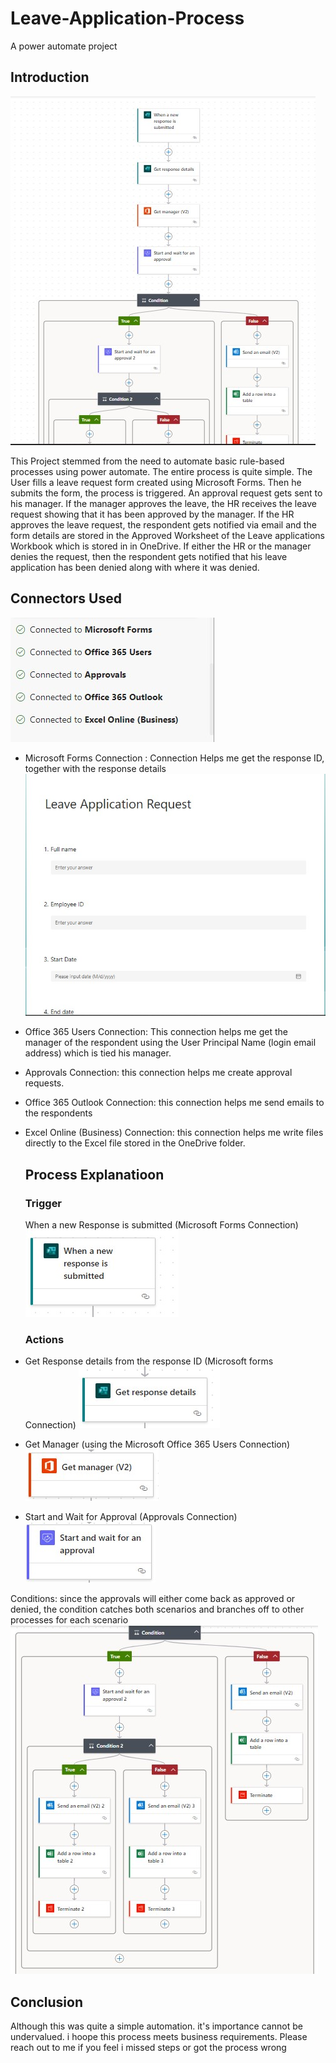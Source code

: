 # Leave-Application-Process
A power automate project

## Introduction
![](https://github.com/eloka11222/Leave-Application-Process/blob/main/entire%20Process.jpg)

This Project stemmed from the need to automate basic rule-based processes using power automate. The entire process is quite simple. The User fills a leave request form created using Microsoft Forms. Then he submits the form, the process is triggered. An approval request gets sent to his manager. If the manager approves the leave, the HR receives the leave request showing that it has been approved by the manager. If the HR approves the leave request, the respondent gets notified via email and the form details are stored in the Approved Worksheet of the Leave applications Workbook which is stored in in OneDrive. If either the HR or the manager denies the request, then the respondent gets notified that his leave application has been denied along with where it was denied. 

## Connectors Used
![](https://github.com/eloka11222/Leave-Application-Process/blob/main/connectors%20used.jpg)

- Microsoft Forms Connection : Connection Helps me get the response ID, together with the response details
  ![](https://github.com/eloka11222/Leave-Application-Process/blob/main/Form.jpg)
  
- Office 365 Users Connection: This connection helps me get the manager of the respondent using the User Principal Name (login email address) which is tied his manager.
- Approvals Connection: this connection helps me create approval requests. 
- Office 365 Outlook Connection: this connection helps me send emails to the respondents
- Excel Online (Business) Connection: this connection helps me write files directly to the Excel file stored in the OneDrive folder.

  ## Process Explanatioon

  ### Trigger

  When a new Response is submitted (Microsoft Forms Connection)
 ![](https://github.com/eloka11222/Leave-Application-Process/blob/main/trigger.jpg)

  ### Actions

- Get Response details from the response ID (Microsoft forms Connection)
![](https://github.com/eloka11222/Leave-Application-Process/blob/main/Get%20Response.jpg)

- Get Manager (using the Microsoft Office 365 Users Connection)
![](https://github.com/eloka11222/Leave-Application-Process/blob/main/Get%20manager.jpg)

- Start and Wait for Approval (Approvals Connection)
![](https://github.com/eloka11222/Leave-Application-Process/blob/main/Manager%20approval.jpg)

Conditions: since the approvals will either come back as approved or denied, the condition catches both scenarios and branches off to other processes for each scenario
![](https://github.com/eloka11222/Leave-Application-Process/blob/main/Condition.jpg)

## Conclusion

Although this was quite a simple automation. it's importance cannot be undervalued. i hoope this process meets business requirements. Please reach out to me if you feel i missed steps or got the process wrong

